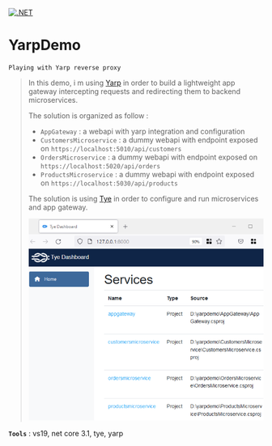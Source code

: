 [![.NET](https://github.com/aimenux/YarpDemo/actions/workflows/ci.yml/badge.svg)](https://github.com/aimenux/YarpDemo/actions/workflows/ci.yml)

# YarpDemo
```
Playing with Yarp reverse proxy
```

> In this demo, i m using [Yarp](https://microsoft.github.io/reverse-proxy/) in order to build a lightweight app gateway intercepting requests and redirecting them to backend microservices.
>
> The solution is organized as follow :
>
> - `AppGateway` : a webapi with yarp integration and configuration
> - `CustomersMicroservice` : a dummy webapi with endpoint exposed on `https://localhost:5010/api/customers`
> - `OrdersMicroservice` : a dummy webapi with endpoint exposed on `https://localhost:5020/api/orders`
> - `ProductsMicroservice` : a dummy webapi with endpoint exposed on `https://localhost:5030/api/products`
>
> The solution is using [Tye](https://github.com/dotnet/tye) in order to configure and run microservices and app gateway.
>
> ![TyeDashboard](Screenshots/TyeDashboard.png)
>

**`Tools`** : vs19, net core 3.1, tye, yarp